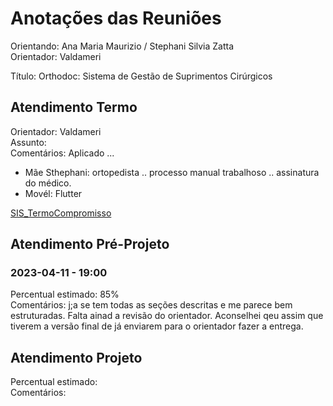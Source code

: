 # Anotações das Reuniões

Orientando: Ana Maria Maurizio / Stephani Silvia Zatta  
Orientador: Valdameri  
<!-- TODO: sugerir mudar o título e corrigi erro de escrita] -->
Título: Orthodoc: Sistema de Gestão de Suprimentos Cirúrgicos

## Atendimento Termo

Orientador: Valdameri  
Assunto:  
Comentários:
  Aplicado ...
- Mãe Sthephani: ortopedista .. processo manual trabalhoso .. assinatura do médico.  
- Movél: Flutter

[SIS_TermoCompromisso](SIS_TermoCompromisso.pdf)

## Atendimento Pré-Projeto

### 2023-04-11 - 19:00

Percentual estimado: 85%  
Comentários: j;a se tem todas as seções descritas e me parece bem estruturadas. Falta ainad a revisão do orientador. Aconselhei qeu assim que tiverem a versão final de já enviarem para o orientador fazer a entrega.    

## Atendimento Projeto

Percentual estimado:  
Comentários:  
